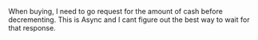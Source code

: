 When buying, I need to go request for the amount of cash before decrementing. This is Async and I cant figure out the best way to wait for that response.